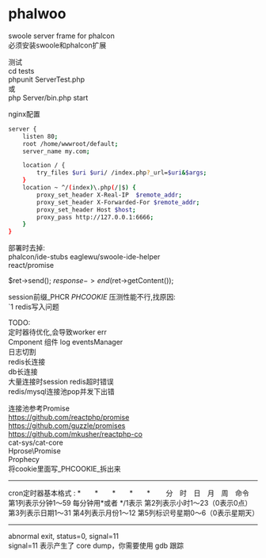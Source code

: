 # phalwoo
swoole server frame for phalcon  
必须安装swoole和phalcon扩展

测试  
cd tests  
phpunit ServerTest.php  
或  
php Server/bin.php start

nginx配置  
``` bash
server {
    listen 80;
    root /home/wwwroot/default;
    server_name my.com;

    location / {
        try_files $uri $uri/ /index.php?_url=$uri&$args;
    }
    location ~ ^/(index)\.php(/|$) {
        proxy_set_header X-Real-IP  $remote_addr;
        proxy_set_header X-Forwarded-For $remote_addr;
        proxy_set_header Host $host;
        proxy_pass http://127.0.0.1:6666;
    }
}
```

部署时去掉:  
phalcon/ide-stubs
eaglewu/swoole-ide-helper  
react/promise  


$ret->send();
$response->end($ret->getContent());

session前缀_PHCR _PHCOOKIE_ 
压测性能不行,找原因:  
`1 redis写入问题  

TODO:  
定时器待优化,会导致worker err  
Cmponent 组件
log eventsManager  
日志切割  
redis长连接  
db长连接   
大量连接时session redis超时错误  
redis/mysql连接池pop并发下出错  


连接池参考Promise   
https://github.com/reactphp/promise  
https://github.com/guzzle/promises  
https://github.com/mkusher/reactphp-co  
cat-sys/cat-core  
Hprose\Promise  
Prophecy  
将cookie里面写_PHCOOKIE_拆出来  


-----------------------
cron定时器基本格式 :
*　　*　　*　　*　　*　　
分　时　日　月　周　命令
第1列表示分钟1～59 每分钟用*或者 */1表示
第2列表示小时1～23（0表示0点）
第3列表示日期1～31
第4列表示月份1～12
第5列标识号星期0～6（0表示星期天）

------------------
abnormal exit, status=0, signal=11  
signal=11 表示产生了 core dump，你需要使用 gdb 跟踪  




